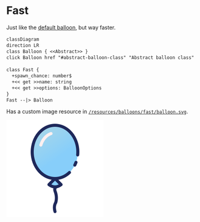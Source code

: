 # Fast

Just like the [default balloon](./default.md), but way faster.

```mermaid
classDiagram
direction LR
class Balloon { <<Abstract>> }
click Balloon href "#abstract-balloon-class" "Abstract balloon class"

class Fast {
  +spawn_chance: number$
  +<< get >>name: string
  +<< get >>options: BalloonOptions
}
Fast --|> Balloon
```

Has a custom image resource in [`/resources/balloons/fast/balloon.svg`](/resources/balloons/fast/balloon.svg).

![Fast balloon](/resources/balloons/fast/balloon.svg)